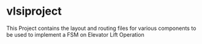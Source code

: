 # vlsiproject
This Project contains the layout and routing files for various components to be used to implement a FSM on Elevator Lift Operation

